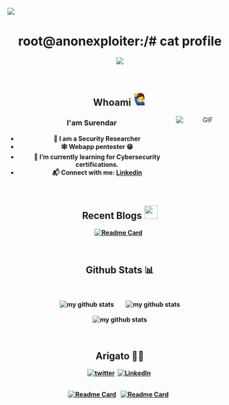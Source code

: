 
 <br>
 <img src="https://profile-counter.glitch.me/anonexploiter/count.svg"/>
 <div align="center">
<h1> root@anonexploiter:/# cat profile</h1>

<p align="center"> <a href="https://github.com/An0N-3XpL0iT3R"><img src="https://github-profile-trophy.vercel.app/?username=anonexploiter&theme=onedark&row=1&margin-w=2&margin-h=2"></a></p><div size='100px'> 
 </div><br>
<div>
 
<h2> Whoami <img src ="./img/me.png/" width = "30" /> </h2>
<img width="25%" align="right" height= "175"  alt="GIF" src="https://i.pinimg.com/originals/e4/26/70/e426702edf874b181aced1e2fa5c6cde.gif"/>


<b><h3>I'am Surendar</h3>
- 🐞 I am a Security Researcher
- 🕸️ Webapp pentester  :grin:
- 🔭 I’m currently learning for Cybersecurity certifications.
- 📬 Connect with me: [Linkedin](https://www.linkedin.com/in/surendar-v-7f/)

</div><br>

<div>
 <h2>Recent Blogs <img src = "https://media2.giphy.com/media/QssGEmpkyEOhBCb7e1/giphy.gif?cid=ecf05e47a0n3gi1bfqntqmob8g9aid1oyj2wr3ds3mg700bl&rid=giphy.gif"  width = "30" height = "30"> </h2>
 
[![Readme Card](https://github-readme-stats.vercel.app/api/pin/?username=anonexploiter&repo=lumberjack-writeup&bg_color=0d1116&title_color=ce09ec&text_color=a4aacb&icon_color=007ec6)](https://medium.com/@0xan0n/lumberjack-turtle-41260fb63725) &nbsp; 
</div>


</h1>
<br>
<h2> Github Stats 📊</h2>
<p>
<!-- <img alt="GitHub" src="https://img.shields.io/badge/dynamic/json?logo=github&label=Github%20followers&query=%24.data.totalSubs&url=https%3A%2F%2Fapi.spencerwoo.com%2Fsubstats%2F%3Fsource%3Dgithub%26queryKey%3Danonexploiter">
</a> -->
<!--  <img src="https://komarev.com/ghpvc/?username=surea007&label=Profile%20views&color=0e75b6&style=flat" alt="surea007" /> -->
&nbsp; &nbsp;

</p>
<a>
    <p align = center>
     <img src="https://github-readme-stats.vercel.app/api?username=anonexploiter&show_icons=true&theme=tokyonight" alt="my github stats" width="320"/>     &nbsp;&nbsp;&nbsp;&nbsp;&nbsp;&nbsp;
     <img src="https://github-readme-streak-stats.herokuapp.com?user=anonexploiter&theme=tokyonight&date_format=M%20j%5B%2C%20Y%5D" alt="my github stats" width="340"/>
 <br><br>
 <img src="https://github-readme-stats.vercel.app/api/top-langs/?username=anonexploiter&layout=compact&theme=tokyonight"  alt="my github stats" width="320"/>
    </p>
</a>


<br>


<div>
 <h2>Arigato 🧑‍🏫 </h2>

<p>
<a href="https://www.twitter.com/anonexploiter"><img src="https://img.shields.io/badge/twitter-%231877F2.svg?&style=for-the-badge&logo=twitter&logoColor=white" alt="twitter" /></a>&nbsp;
<a href="https://www.linkedin.com/in/surendar-v-7f/"><img src="https://img.shields.io/badge/linkedin-%230077B5.svg?&style=for-the-badge&logo=linkedin&logoColor=white" alt="LinkedIn" /></a>&nbsp;<br><br>

[![Readme Card](https://github-readme-stats.vercel.app/api/pin/?username=anonexploiter&repo=CerebraScan&bg_color=0d1116&title_color=ce09ec&text_color=a4aacb&icon_color=007ec6)](https://github.com/anonexploiter/CerebraScan) &nbsp; 
[![Readme Card](https://github-readme-stats.vercel.app/api/pin/?username=anonexploiter&repo=Anpr&bg_color=0d1116&title_color=ce09ec&text_color=a4aacb&icon_color=007ec6)](https://github.com/anonexploiter/Anpr) &nbsp; 
</p>
</div>

<br>

  
